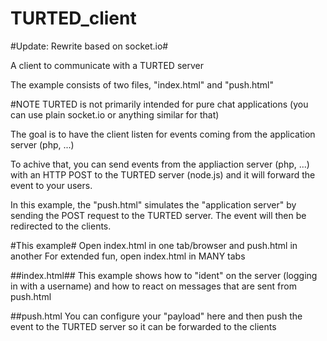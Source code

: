TURTED_client
=============

#Update: Rewrite based on socket.io#

A client to communicate with a TURTED server

The example consists of two files, "index.html" and "push.html"

#NOTE
TURTED is not primarily intended for pure chat applications (you can use plain socket.io or anything similar for that)

The goal is to have the client listen for events coming from the application server (php, ...)

To achive that, you can send events from the appliaction server (php, ...) with an HTTP POST to the TURTED server (node.js) and it will forward the event to your users.

In this example, the "push.html" simulates the "application server" by sending the POST request to the TURTED server. The event will then be redirected to the clients.

#This example#
Open index.html in one tab/browser and push.html in another
For extended fun, open index.html in MANY tabs

##index.html##
This example shows how to "ident" on the server (logging in with a username) and how to react on messages that are sent from push.html

##push.html
You can configure your "payload" here and then push the event to the TURTED server so it can be forwarded to the clients
